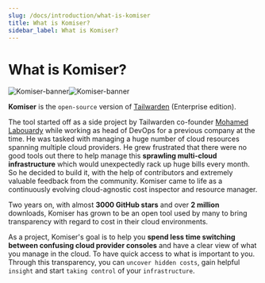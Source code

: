 ```yaml
---
slug: /docs/introduction/what-is-komiser
title: What is Komiser?
sidebar_label: What is Komiser?
---
```

# What is Komiser?

![Komiser-banner](/img/what-is-light.png#gh-light-mode-only)![Komiser-banner](/img/what-is-dark.png#gh-dark-mode-only)

**Komiser** is the `open-source` version of [Tailwarden](https://www.tailwarden.com/) (Enterprise edition).  

The tool started off as a side project by Tailwarden co-founder [Mohamed Labouardy](https://www.linkedin.com/in/mlabouardy/) while working as head of DevOps for a previous company at the time. He was tasked with managing a huge number of cloud resources spanning multiple cloud providers. He grew frustrated that there were no good tools out there to help manage this **sprawling multi-cloud infrastructure** which would unexpectedly rack up huge bills every month. So he decided to build it, with the help of contributors and extremely valuable feedback from the community. Komiser came to life as a continuously evolving cloud-agnostic cost inspector and resource manager. 

Two years on, with almost **3000 GitHub stars** and over **2 million** downloads, Komiser has grown to be an open tool used by many to bring transparency with regard to cost in their cloud environments. 

As a project, Komiser's goal is to help you **spend less time switching between confusing cloud provider consoles** and have a clear view of what you manage in the cloud. To have quick access to what is important to you. Through this transparency, you can `uncover hidden costs`, gain helpful `insight` and start `taking control` of your `infrastructure`.
